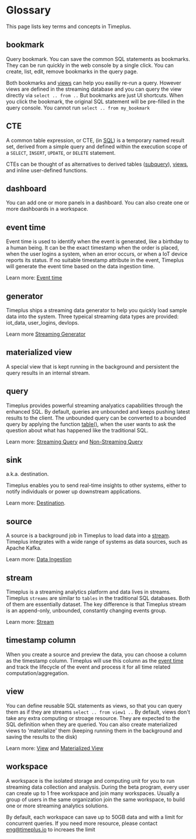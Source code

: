 # Glossary

This page lists key terms and concepts in Timeplus.

## bookmark

Query bookmark. You can save the common SQL statements as bookmarks. They can be run quickly in the web console by a single click. You can create, list, edit, remove bookmarks in the query page.

Both bookmarks and [views](#view) can help you easiliy re-run a query. However views are defined in the streaming database and you can query the view directly via `select .. from ..` But bookmarks are just UI shortcuts. When you click the bookmark, the original SQL statement will be pre-filled in the query console. You cannot run `select .. from my_bookmark`



## CTE

A common table expression, or CTE, (in [SQL](https://en.wikipedia.org/wiki/SQL)) is a temporary named result set, derived from a simple query and defined within the execution scope of a `SELECT`, `INSERT`, `UPDATE`, or `DELETE` statement.

CTEs can be thought of as alternatives to derived tables ([subquery](https://en.wikipedia.org/wiki/Subquery)), [views](https://en.wikipedia.org/wiki/View_(database)), and inline user-defined functions.

## dashboard

You can add one or more panels in a dashboard. You can also create one or more dashboards in a workspace.

## event time

Event time is used to identify when the event is generated, like a birthday to a human being. It can be the exact timestamp when the order is placed, when the user logins a system, when an error occurs, or when a IoT device reports its status. If no suitable timestamp attribute in the event, Timeplus will generate the event time based on the data ingestion time.

Learn more: [Event time](eventtime)

## generator

Timeplus ships a streaming data generator to help you quickly load sample data into the system. Three typeical streaming data types are provided: iot_data, user_logins, devlops.

Learn more [Streaming Generator](stream-generator)

## materialized view

A special view that is kept running in the background and persistent the query results in an internal stream.

## query

Timeplus provides powerful streaming analyatics capabilities through the enhanced SQL. By default, queries are unbounded and keeps pushing latest results to the client. The unbounded query can be converted to a bounded query by applying the function [table()](functions#table), when the user wants to ask the question about what has happened like the traditional SQL.

Learn more: [Streaming Query](stream-query) and [Non-Streaming Query](history)

## sink

a.k.a. destination. 

Timeplus enables you to send real-time insights to other systems, either to notify individuals or power up downstream applications.

Learn more: [Destination](destination).

## source

A source is a background job in Timeplus to load data into a [stream](#stream). Timeplus integrates with a wide range of systems as data sources, such as Apache Kafka.

Learn more: [Data Ingestion](http://localhost:3030/docs/ingestion) 

## stream

Timeplus is a streaming analytics platform and data lives in streams. Timeplus `streams` are similar to `tables` in the traditional SQL databases. Both of them are essentially dataset. The key difference is that Timeplus stream is an append-only, unbounded, constantly changing events group.

Learn more: [Stream](working-with-streams) 

## timestamp column

When you create a source and preview the data, you can choose a column as the timestamp column. Timeplus will use this column as the [event time](#event_time) and track the lifecycle of the event and process it for all time related computation/aggregation. 

## view

You can define reusable SQL statements as views, so that you can query them as if they are streams `select .. from view1 ..` By default, views don't take any extra computing or stroage resource. They are expected to the SQL definition when they are queried. You can also create materialized views to 'materialize' them (keeping running them in the background and saving the results to the disk)

Learn more: [View](view) and [Materialized View](view#m_view)

## workspace

A workspace is the isolated storage and computing unit for you to run streaming data collection and analysis. During the beta program, every user can create up to 1 free workspace and join many workspaces. Usually a group of users in the same organization join the same workspace, to build one or more streaming analytics solutions.

By default, each workspace can save up to 50GB data and with a limit for concurrent queries. If you need more resource, please contact eng@timeplus.io to increaes the limit